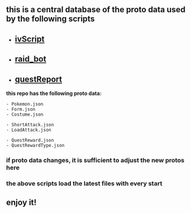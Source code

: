 ## this is a central database of the proto data used by the following scripts

- ## [ivScript](https://github.com/Micha854/ivScript)
- ## [raid_bot](https://github.com/Micha854/raid_bot)
- ## [questReport](https://github.com/Micha854/questReport)

**this repo has the following proto data:**

    - Pokemon.json
    - Form.json
    - Costume.json

    - ShortAttack.json
    - LoadAttack.json
    
    - QuestReward.json
    - QuestRewardType.json

### if proto data changes, it is sufficient to adjust the new protos here

### the above scripts load the latest files with every start

## enjoy it!